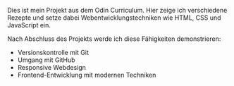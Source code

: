 Dies ist mein Projekt aus dem Odin Curriculum. Hier zeige ich verschiedene Rezepte und setze dabei Webentwicklungstechniken wie HTML, CSS und JavaScript ein.

Nach Abschluss des Projekts werde ich diese Fähigkeiten demonstrieren:
- Versionskontrolle mit Git
- Umgang mit GitHub
- Responsive Webdesign
- Frontend-Entwicklung mit modernen Techniken